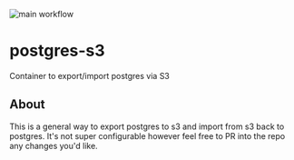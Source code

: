 ![main workflow](https://github.com/pelotech/mysqldump-s3/actions/workflows/main.yaml/badge.svg)
# postgres-s3

Container to export/import postgres via S3

## About

This is a general way to export postgres to s3 and import from s3 back to postgres. It's not super configurable however feel free
to PR into the repo any changes you'd like.
